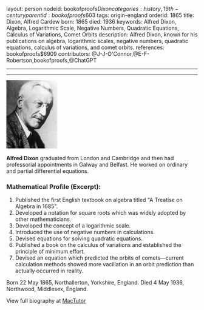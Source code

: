 layout: person
nodeid: bookofproofs$Dixon
categories: history,19th-century
parentid: bookofproofs$603
tags: origin-england
orderid: 1865
title: Dixon, Alfred Cardew
born: 1865
died: 1936
keywords: Alfred Dixon, Algebra, Logarithmic Scale, Negative Numbers, Quadratic Equations, Calculus of Variations, Comet Orbits
description: Alfred Dixon, known for his publications on algebra, logarithmic scales, negative numbers, quadratic equations, calculus of variations, and comet orbits.
references: bookofproofs$6909
contributors: @J-J-O'Connor,@E-F-Robertson,bookofproofs,@ChatGPT

---



---

![Dixon.jpg](https://github.com/bookofproofs/bookofproofs.github.io/blob/main/_sources/_assets/images/portraits/Dixon.jpg?raw=true)

**Alfred Dixon** graduated from London and Cambridge and then had professorial appointments in Galway and Belfast. He worked on ordinary and partial differential equations.

### Mathematical Profile (Excerpt):
1. Published the first English textbook on algebra titled "A Treatise on Algebra in 1685".
2. Developed a notation for square roots which was widely adopted by other mathematicians.
3. Developed the concept of a logarithmic scale.
4. Introduced the use of negative numbers in calculations.
5. Devised equations for solving quadratic equations.
6. Published a book on the calculus of variations and established the principle of minimum effort.
7. Devised an equation which predicted the orbits of comets—current calculation methods showed more vacillation in an orbit prediction than actually occurred in reality.

Born 22 May 1865, Northallerton, Yorkshire, England. Died 4 May 1936, Northwood, Middlesex, England.

View full biography at [MacTutor](https://mathshistory.st-andrews.ac.uk/Biographies/Dixon/)
